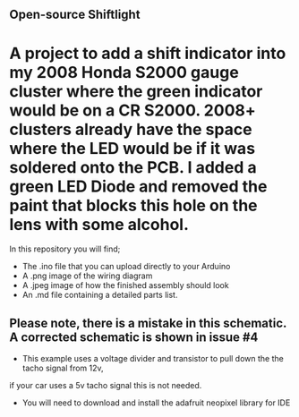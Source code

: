 ## Open-source Shiftlight

# A project to add a shift indicator into my 2008 Honda S2000 gauge cluster where the green indicator would be on a CR S2000. 2008+ clusters already have the space where the LED would be if it was soldered onto the PCB. I added a green LED Diode and removed the paint that blocks this hole on the lens with some alcohol. 

In this repository you will find;
- The .ino file that you can upload directly to your Arduino 
- A .png image of the wiring diagram
- A .jpeg image of how the finished assembly should look
- An .md file containing a detailed parts list.

## Please note, there is a mistake in this schematic. A corrected schematic is shown in issue #4

- This example uses a voltage divider and transistor to pull down the the tacho signal from 12v,

if your car uses a 5v tacho signal this is not needed.

- You will need to download and install the adafruit neopixel library for IDE

